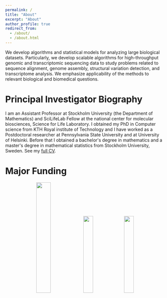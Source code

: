 ```yaml
---
permalink: /
title: "About"
excerpt: "About"
author_profile: true
redirect_from: 
  - /about/
  - /about.html
---
```


We develop algorithms and statistical models for analyzing large biological datasets. Particularly, we develop scalable algorithms for high-throughput genomic and transcriptomic sequencing data to study problems related to sequence alignment, genome assembly, structural variation detection, and transcriptome analysis. We emphasize applicability of the methods to relevant biological and biomedical questions. 

Principal Investigator Biography
======

I am an Assistant Professor at Stockholm University (the Department of Mathematics) and SciLifeLab Fellow at the national center for molecular biosciences, Science for Life Laboratory. I obtained my PhD in Computer science from KTH Royal institute of Technology and I have worked as a Postdoctoral researcher at Pennsylvania State University and at University of Helsinki. Before that I obtained a bachelor's degree in mathematics and a master's degree in mathematical statistics from Stockholm University, Sweden. See my <a href="http://sahlingroup.github.io/files/ksahlin_CV.pdf">full CV</a>.


<!-- News
======

#### 2022 ####
- ♦️ June:  Awarded with a long term bioinformatic funding grant from NBIS for maintenance and development of [strobealign](https://github.com/ksahlin/StrobeAlign), a fast and accurate short-read aligner based on strobemers seeding technique. (National Bioinformatics Infrastructure of Sweden)
- ♦️ May:  Doctoral network grant LongTREC funded. Funds 11 PhD students. Lead PI Ana Conesa. funded. (Marie Skłodowska-Curie Actions)
- 🌱 April: [Paper](https://www.nature.com/articles/s41596-022-00682-x) out in Nature Protocols on rapid in situ identification of biological specimens via DNA amplicon sequencing, lead by Stefan Prost.

 -->

<!-- #### 2021 ####

- 🌱 December: [Paper](https://ieeexplore.ieee.org/document/9628018) out on transcriptome assembly, lead by [Tomescu Lab](https://www.cs.helsinki.fi/u/tomescu/#)
- ♦️ November:  Awarded with a starting grant from the Swedish Research Council (Vetenskapsrådet)
- 🌱 November: [Paper](https://genome.cshlp.org/content/31/11/2080.short) in Genome Research describing strobemers, a seeding technique for sequence comparison
- 🌱 July: [Paper](https://doi.org/10.1093/bioinformatics/btab540) out in Bioinformatics describing uLTRA, a spliced aligner of long transcriptomic reads together with [Veli Mäkinen](https://www2.helsinki.fi/en/researchgroups/genome-scale-algorithmics/people/veli-makinen)
- 🗣️ July: Presented  ”Strobemers: an alternative to k-mers for sequence comparison” at HitSEQ (ISMB)
- 🗣️ April: Presented  ”Accurate spliced alignment of long RNA sequencing reads.” at RECOMB-Seq
- 🌱 January: [Paper](https://doi.org/10.1002/ece3.7146) out in Ecology and Evolution describing NGSpeciesID, a method for consensus calling of amplicon data together with [Stefan Prost](https://fieldprojects.org/stefan-prost/)
- 🌱 January: [Paper](https://doi.org/10.1038/s41467-020-20340-8) out in Nature communications on error correction of ONT cDNA data together with [Paul Medvedev](https://medvedevgroup.com/)
 -->

<!-- #### 2020 ####

- 🌱 April: Our RECOMB [Paper](https://www.liebertpub.com/doi/abs/10.1089/cmb.2019.0299) out on clustering ONT and PacBio cDNA data in JCB together with [Paul Medvedev](https://medvedevgroup.com/)
- ♦️ January: started as a Scilifelab Fellow and assistant professor in the Department of Mathematics at Stockholm University

 -->


Major Funding
======

<p align="center" width="100%">
    <img width="30%" src="http://sahlingroup.github.io/files/SciLifeLab_Logo.png"> 
    <img width="25%" src="http://sahlingroup.github.io/files/vr_logo.jpeg"> 
    <img width="25%" src="http://sahlingroup.github.io/files/kaw_logotype_large_en.jpg"> 

</p>

<!-- A data-driven personal website
======
Like many other Jekyll-based GitHub Pages templates, academicpages makes you separate the website's content from its form. The content & metadata of your website are in structured markdown files, while various other files constitute the theme, specifying how to transform that content & metadata into HTML pages. You keep these various markdown (.md), YAML (.yml), HTML, and CSS files in a public GitHub repository. Each time you commit and push an update to the repository, the [GitHub pages](https://pages.github.com/) service creates static HTML pages based on these files, which are hosted on GitHub's servers free of charge.

Many of the features of dynamic content management systems (like Wordpress) can be achieved in this fashion, using a fraction of the computational resources and with far less vulnerability to hacking and DDoSing. You can also modify the theme to your heart's content without touching the content of your site. If you get to a point where you've broken something in Jekyll/HTML/CSS beyond repair, your markdown files describing your talks, publications, etc. are safe. You can rollback the changes or even delete the repository and start over -- just be sure to save the markdown files! Finally, you can also write scripts that process the structured data on the site, such as [this one](https://github.com/academicpages/academicpages.github.io/blob/master/talkmap.ipynb) that analyzes metadata in pages about talks to display [a map of every location you've given a talk](https://academicpages.github.io/talkmap.html).

Getting started
======
1. Register a GitHub account if you don't have one and confirm your e-mail (required!)
1. Fork [this repository](https://github.com/academicpages/academicpages.github.io) by clicking the "fork" button in the top right. 
1. Go to the repository's settings (rightmost item in the tabs that start with "Code", should be below "Unwatch"). Rename the repository "[your GitHub username].github.io", which will also be your website's URL.
1. Set site-wide configuration and create content & metadata (see below -- also see [this set of diffs](http://archive.is/3TPas) showing what files were changed to set up [an example site](https://getorg-testacct.github.io) for a user with the username "getorg-testacct")
1. Upload any files (like PDFs, .zip files, etc.) to the files/ directory. They will appear at https://[your GitHub username].github.io/files/example.pdf.  
1. Check status by going to the repository settings, in the "GitHub pages" section

Site-wide configuration
------
The main configuration file for the site is in the base directory in [_config.yml](https://github.com/academicpages/academicpages.github.io/blob/master/_config.yml), which defines the content in the sidebars and other site-wide features. You will need to replace the default variables with ones about yourself and your site's github repository. The configuration file for the top menu is in [_data/navigation.yml](https://github.com/academicpages/academicpages.github.io/blob/master/_data/navigation.yml). For example, if you don't have a portfolio or blog posts, you can remove those items from that navigation.yml file to remove them from the header. 

Create content & metadata
------
For site content, there is one markdown file for each type of content, which are stored in directories like _publications, _talks, _posts, _teaching, or _pages. For example, each talk is a markdown file in the [_talks directory](https://github.com/academicpages/academicpages.github.io/tree/master/_talks). At the top of each markdown file is structured data in YAML about the talk, which the theme will parse to do lots of cool stuff. The same structured data about a talk is used to generate the list of talks on the [Talks page](https://academicpages.github.io/talks), each [individual page](https://academicpages.github.io/talks/2012-03-01-talk-1) for specific talks, the talks section for the [CV page](https://academicpages.github.io/cv), and the [map of places you've given a talk](https://academicpages.github.io/talkmap.html) (if you run this [python file](https://github.com/academicpages/academicpages.github.io/blob/master/talkmap.py) or [Jupyter notebook](https://github.com/academicpages/academicpages.github.io/blob/master/talkmap.ipynb), which creates the HTML for the map based on the contents of the _talks directory).

**Markdown generator**

I have also created [a set of Jupyter notebooks](https://github.com/academicpages/academicpages.github.io/tree/master/markdown_generator
) that converts a CSV containing structured data about talks or presentations into individual markdown files that will be properly formatted for the academicpages template. The sample CSVs in that directory are the ones I used to create my own personal website at stuartgeiger.com. My usual workflow is that I keep a spreadsheet of my publications and talks, then run the code in these notebooks to generate the markdown files, then commit and push them to the GitHub repository.

How to edit your site's GitHub repository
------
Many people use a git client to create files on their local computer and then push them to GitHub's servers. If you are not familiar with git, you can directly edit these configuration and markdown files directly in the github.com interface. Navigate to a file (like [this one](https://github.com/academicpages/academicpages.github.io/blob/master/_talks/2012-03-01-talk-1.md) and click the pencil icon in the top right of the content preview (to the right of the "Raw | Blame | History" buttons). You can delete a file by clicking the trashcan icon to the right of the pencil icon. You can also create new files or upload files by navigating to a directory and clicking the "Create new file" or "Upload files" buttons. 

Example: editing a markdown file for a talk
![Editing a markdown file for a talk](/images/editing-talk.png)

For more info
------
More info about configuring academicpages can be found in [the guide](https://academicpages.github.io/markdown/). The [guides for the Minimal Mistakes theme](https://mmistakes.github.io/minimal-mistakes/docs/configuration/) (which this theme was forked from) might also be helpful. -->
